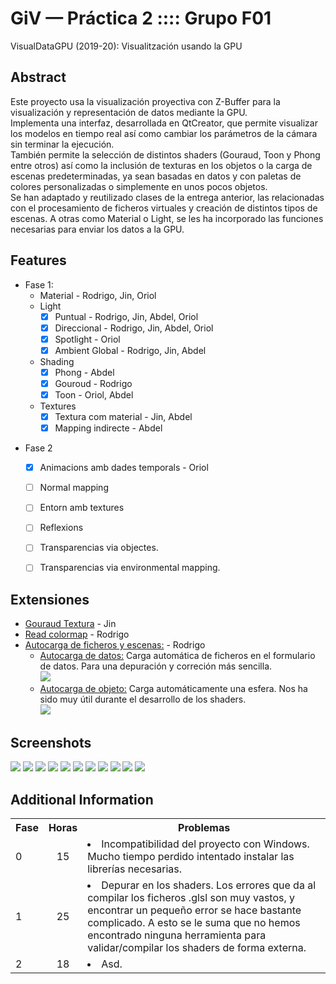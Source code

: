 # GiV — Práctica 2 :::: Grupo F01
VisualDataGPU (2019-20): Visualitzación usando la GPU

## Abstract

Este proyecto usa la visualización proyectiva con Z-Buffer para la visualización y representación de datos mediante la GPU.  
Implementa una interfaz, desarrollada en QtCreator, que permite visualizar los modelos en tiempo real así como cambiar los parámetros de la cámara sin terminar la ejecución.  
También permite la selección de distintos shaders (Gouraud, Toon y Phong entre otros)  así como la inclusión de texturas en los objetos o la carga de escenas predeterminadas, ya sean basadas en datos y con paletas de colores personalizadas o simplemente en unos pocos objetos.  
Se han adaptado y reutilizado clases de la entrega anterior, las relacionadas con el procesamiento de ficheros virtuales y creación de distintos tipos de escenas. A otras como Material o Light, se les ha incorporado las funciones necesarias para enviar los datos a la GPU.  


## Features

* Fase 1:
    - Material - Rodrigo, Jin, Oriol
    - Light
        - [X] Puntual - Rodrigo, Jin, Abdel, Oriol
        - [X] Direccional - Rodrigo, Jin, Abdel, Oriol
        - [X] Spotlight - Oriol
        - [X] Ambient Global - Rodrigo, Jin, Abdel
    - Shading
        - [X] Phong - Abdel
        - [X] Gouroud - Rodrigo
        - [X] Toon - Oriol, Abdel
    - Textures
        - [X] Textura com material - Jin, Abdel
        - [X] Mapping indirecte - Abdel
- Fase 2 
    - [X] Animacions amb dades temporals - Oriol
    - [ ] Normal mapping
    - [ ] Entorn amb textures
    - [ ] Reflexions
    - [ ] Transparencias via objectes.
    - [ ] Transparencias via environmental mapping.


## Extensiones

* <ins>Gouraud Textura</ins> - Jin
* <ins>Read colormap</ins> - Rodrigo
* <ins>Autocarga de ficheros y escenas:</ins> - Rodrigo
    - <ins>Autocarga de datos:</ins> Carga automática de ficheros en el formulario de datos. Para una depuración y correción más sencilla.  
        ![](https://i.imgur.com/7P5v6Kl.jpg)
    - <ins>Autocarga de objeto:</ins> Carga automáticamente una esfera. Nos ha sido muy útil durante el desarrollo de los shaders.  
        ![](https://i.imgur.com/MdvgSeU.jpg)
    
    
## Screenshots
![](https://i.imgur.com/HlKrSc6.png)
![](https://i.imgur.com/8GZrs4D.png)
![](https://i.imgur.com/X17DW3d.png)
![](https://i.imgur.com/nhzNVDE.png)
![](https://i.imgur.com/ZCZZzJb.png)
![](https://i.imgur.com/ilWE1gr.png)
![](https://i.imgur.com/YPnpzvq.png)
![](https://i.imgur.com/fmDUMzs.png)
![](https://i.imgur.com/JwDMUkN.png)
![](https://i.imgur.com/2IlawOx.png)
![](https://i.imgur.com/r9sZTWl.jpg)

## Additional Information
<table>
  <tbody>
    <tr>
      <th>Fase</th>
      <th align="center">Horas</th>
      <th align="center">Problemas</th>
    </tr>
    <tr>
      <td>0</td>
      <td align="center">15</td>
      <td align="left">
          <li>Incompatibilidad del proyecto con Windows. Mucho tiempo perdido intentado instalar las librerías necesarias.</li>
     </td>
    </tr>
      <tr>
      <td>1</td>
      <td align="center">25</td>
      <td align="left">
          <li>Depurar en los shaders. Los errores que da al compilar los ficheros .glsl son muy vastos, y encontrar un pequeño error                 se hace bastante complicado. A esto se le suma que no hemos encontrado ninguna herramienta para validar/compilar los shaders            de forma externa.</li>
     </td>
    </tr>
      <tr>
      <td>2</td>
      <td align="center">18</td>
      <td align="left">
          <li>Asd.</li>
     </td>
    </tr>
  </tbody>
</table>
